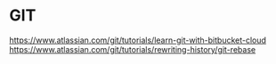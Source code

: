 # GIT
https://www.atlassian.com/git/tutorials/learn-git-with-bitbucket-cloud
https://www.atlassian.com/git/tutorials/rewriting-history/git-rebase

